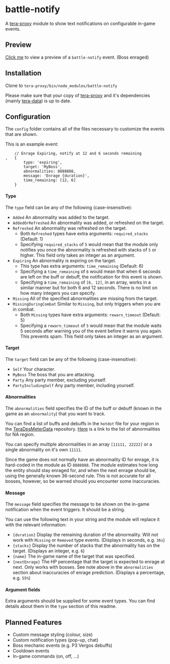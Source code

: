 # battle-notify

A [tera-proxy](https://github.com/meishuu/tera-proxy) module to show text notifications on configurable in-game events.

## Preview

[Click me](https://i.imgur.com/Rt6T3Hg.jpg) to view a preview of a `battle-notify` event. (Boss enraged)

## Installation

Clone to `tera-proxy/bin/node_modules/battle-notify`

Please make sure that your copy of [tera-proxy](https://github.com/meishuu/tera-proxy) and it's dependencies (mainly [tera-data](https://github.com/meishuu/tera-data)) is up to date.

## Configuration

The `config` folder contains all of the files necessary to customize the events that are shown.

This is an example event:
```
	// Enrage Expiring, notify at 12 and 6 seconds remaining
,	{
		type: 'expiring',
		target: 'MyBoss',
		abnormalities: 8888888,
		message: 'Enrage {duration}',
		time_remaining: [12, 6]
	}
```

#### Type

The `type` field can be any of the following (case-insensitive):
- `Added` An abnormality was added to the target.
- `AddedOrRefreshed` An abnormality was added, or refreshed on the target.
- `Refreshed` An abnormality was refreshed on the target.
  - Both `Refreshed` types have extra arguments: `required_stacks` (Default: 1)
  - Specifying `required_stacks` of `5` would mean that the module only notifies you once the abnormality is refreshed with stacks of `5` or higher. This field only takes an integer as an argument.
- `Expiring` An abnormality is expiring on the target.
  - This type has extra arguments: `time_remaining` (Default: 6)
  - Specifying a `time_remaining` of `6` would mean that when 6 seconds are left on the buff or debuff, the notification for this event is shown.
  - Specifying a `time_remaining` of `[6, 12]`, in an array, works in a similar manner but for both 6 and 12 seconds. There is no limit on how many integers you can specify.
- `Missing` All of the specified abnormalities are missing from the target.
- `MissingDuringCombat` Similar to `Missing`, but only triggers when you are in combat.
  - Both `Missing` types have extra arguments: `rewarn_timeout` (Default: 5)
  - Specifying a `rewarn_timeout` of `5` would mean that the module waits 5 seconds after warning you of the event before it warns you again. This prevents spam. This field only takes an integer as an argument.

#### Target

The `target` field can be any of the following (case-insensitive):
- `Self` Your character.
- `MyBoss` The boss that you are attacking.
- `Party` Any party member, excluding yourself.
- `PartyIncludingSelf` Any party member, including yourself.

#### Abnormalities

The `abnormalities` field specifies the ID of the buff or debuff (known in the game as an `abnormality`) that you want to track.

You can find a list of buffs and debuffs in the `hotdot` file for your region in the [TeraDpsMeterData](https://github.com/neowutran/TeraDpsMeterData/tree/master/hotdot) repository. [Here](https://github.com/neowutran/TeraDpsMeterData/blob/master/hotdot/hotdot-NA.tsv) is a link to the list of abnormalities for NA region.

You can specify multiple abnormalities in an array `[11111, 22222]` or a single abnormality on it's own `11111`.

Since the game does not normally have an abnormality ID for enrage, it is hard-coded in the module as ID `8888888`. The module estimates how long the entity should stay enraged for, and when the next enrage should be, using the generally known 36-second rule. This is not accurate for all bosses, however, so be warned should you encounter some inaccuracies.

#### Message

The `message` field specifies the message to be shown on the in-game notification when the event triggers. It should be a string.

You can use the following text in your string and the module will replace it with the relevant information:
- `{duration}` Display the remaining duration of the abnormality. Will not work with `Missing` or `Removed` type events. (Displays in seconds, e.g. `36s`)
- `{stacks}` Display the number of stacks that the abnormality has on the target. (Displays an integer, e.g. `6`)
- `{name}` The in-game name of the target that was specified.
- `{nextEnrage}` The HP percentage that the target is expected to enrage at next. Only works with bosses. See note above in the `abnormalities` section about inaccuracies of enrage prediction. (Displays a percentage, e.g. `55%`)

#### Argument fields

Extra arguments should be supplied for some event types. You can find details about them in the `type` section of this readme.

## Planned Features
- Custom message styling (colour, size)
- Custom notification types (pop-up, chat)
- Boss mechanic events (e.g. P3 Vergos debuffs)
- Cooldown events
- In-game commands (on, off, ...)
